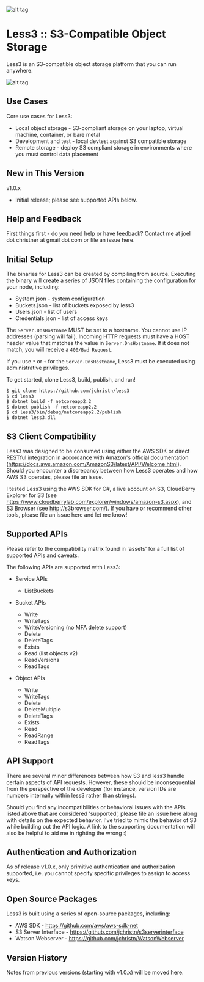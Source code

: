 ![alt tag](https://github.com/jchristn/less3/blob/master/assets/logo.png)

# Less3 :: S3-Compatible Object Storage

Less3 is an S3-compatible object storage platform that you can run anywhere. 

![alt tag](https://github.com/jchristn/less3/blob/master/assets/diagram.png)

## Use Cases

Core use cases for Less3:

- Local object storage - S3-compliant storage on your laptop, virtual machine, container, or bare metal
- Development and test - local devtest against S3 compatible storage
- Remote storage - deploy S3 compliant storage in environments where you must control data placement

## New in This Version

v1.0.x

- Initial release; please see supported APIs below.

## Help and Feedback

First things first - do you need help or have feedback?  Contact me at joel dot christner at gmail dot com or file an issue here. 

## Initial Setup

The binaries for Less3 can be created by compiling from source.  Executing the binary will create a series of JSON files containing the configuration for your node, including:

- System.json - system configuration
- Buckets.json - list of buckets exposed by less3
- Users.json - list of users
- Credentials.json - list of access keys

The ```Server.DnsHostname``` MUST be set to a hostname.  You cannot use IP addresses (parsing will fail).  Incoming HTTP requests must have a HOST header value that matches the value in ```Server.DnsHostname```.  If it does not match, you will receive a ```400/Bad Request```.

If you use ```*``` or ```+``` for the ```Server.DnsHostname```, Less3 must be executed using administrative privileges.

To get started, clone Less3, build, publish, and run!

```
$ git clone https://github.com/jchristn/less3
$ cd less3
$ dotnet build -f netcoreapp2.2
$ dotnet publish -f netcoreapp2.2
$ cd less3/bin/debug/netcoreapp2.2/publish
$ dotnet less3.dll
```

## S3 Client Compatibility

Less3 was designed to be consumed using either the AWS SDK or direct RESTful integration in accordance with Amazon's official documentation (https://docs.aws.amazon.com/AmazonS3/latest/API/Welcome.html).  Should you encounter a discrepancy between how Less3 operates and how AWS S3 operates, please file an issue.
 
I tested Less3 using the AWS SDK for C#, a live account on S3, CloudBerry Explorer for S3 (see https://www.cloudberrylab.com/explorer/windows/amazon-s3.aspx), and S3 Browser (see http://s3browser.com/).  If you have or recommend other tools, please file an issue here and let me know!

## Supported APIs

Please refer to the compatibility matrix found in 'assets' for a full list of supported APIs and caveats.

The following APIs are supported with Less3:
- Service APIs
  - ListBuckets

- Bucket APIs
  - Write
  - WriteTags
  - WriteVersioning (no MFA delete support)
  - Delete
  - DeleteTags
  - Exists
  - Read (list objects v2)
  - ReadVersions
  - ReadTags

- Object APIs
  - Write
  - WriteTags
  - Delete
  - DeleteMultiple
  - DeleteTags
  - Exists
  - Read
  - ReadRange
  - ReadTags

## API Support

There are several minor differences between how S3 and less3 handle certain aspects of API requests.  However, these should be inconsequential from the perspective of the developer (for instance, version IDs are numbers internally within less3 rather than strings).  

Should you find any incompatibilities or behavioral issues with the APIs listed above that are considered 'supported', please file an issue here along with details on the expected behavior.  I've tried to mimic the behavior of S3 while building out the API logic.  A link to the supporting documentation will also be helpful to aid me in righting the wrong :)
 
## Authentication and Authorization

As of release v1.0.x, only primitive authentication and authorization supported, i.e. you cannot specify specific privileges to assign to access keys.
  
## Open Source Packages 

Less3 is built using a series of open-source packages, including:

- AWS SDK - https://github.com/aws/aws-sdk-net
- S3 Server Interface - https://github.com/jchristn/s3serverinterface
- Watson Webserver - https://github.com/jchristn/WatsonWebserver

## Version History

Notes from previous versions (starting with v1.0.x) will be moved here.
